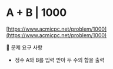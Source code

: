 # A + B | 1000

[https://www.acmicpc.net/problem/1000](https://www.acmicpc.net/problem/1000)

🙏 문제 요구 사항
- 정수 A와 B를 입력 받아 두 수의 합을 출력

